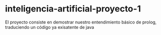 # inteligencia-artificial-proyecto-1
El proyecto consiste en demostrar nuestro entendimiento básico de prolog, traduciendo un código ya exisatente de java
